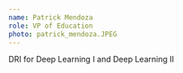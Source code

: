 ```yaml
---
name: Patrick Mendoza
role: VP of Education
photo: patrick_mendoza.JPEG
---
```

DRI for Deep Learning I and Deep Learning II